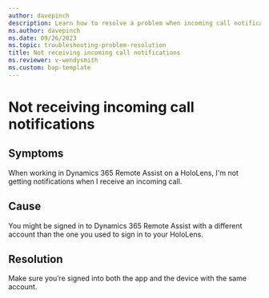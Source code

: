 ```yaml
---
author: davepinch
description: Learn how to resolve a problem when incoming call notifications aren't received in  Dynamics 365 Remote Assist
ms.author: davepinch
ms.date: 09/26/2023
ms.topic: troubleshooting-problem-resolution
title: Not receiving incoming call notifications
ms.reviewer: v-wendysmith
ms.custom: bap-template
---
```


# Not receiving incoming call notifications

## Symptoms

When working in Dynamics 365 Remote Assist on a HoloLens, I'm not getting notifications when I receive an incoming call.

## Cause

You might be signed in to Dynamics 365 Remote Assist with a different account than the one you used to sign in to your HoloLens.

## Resolution

Make sure you’re signed into both the app and the device with the same account.
